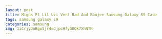```yaml
---
layout: post
title: Migos Ft Lil Uzi Vert Bad And Boujee Samsung Galaxy S9 Case
tags: samsung galaxy s9
categories: samsung
img: 1iCrjyJoBgo5jr4eJjpcHfyG0Qk7XhNTN
---
```

